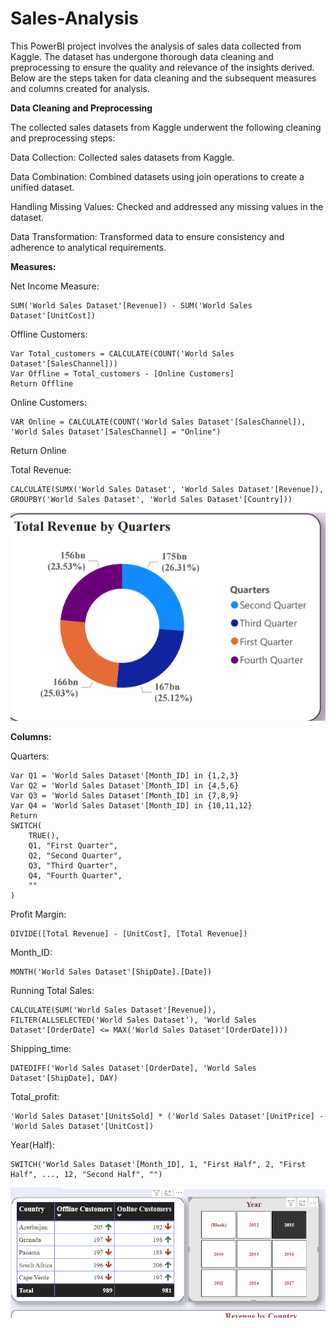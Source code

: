 # Sales-Analysis

This PowerBI project involves the analysis of sales data collected from Kaggle. The dataset has undergone thorough data cleaning and preprocessing to ensure the quality and relevance of the insights derived. Below are the steps taken for data cleaning and the subsequent measures and columns created for analysis.

**Data Cleaning and Preprocessing**

The collected sales datasets from Kaggle underwent the following cleaning and preprocessing steps:

Data Collection:
 Collected sales datasets from Kaggle.

Data Combination:
 Combined datasets using join operations to create a unified dataset.

Handling Missing Values: Checked and addressed any missing values in the dataset.

Data Transformation: Transformed data to ensure consistency and adherence to analytical requirements.


**Measures:**

Net Income Measure:

    SUM('World Sales Dataset'[Revenue]) - SUM('World Sales Dataset'[UnitCost])

Offline Customers:

    Var Total_customers = CALCULATE(COUNT('World Sales Dataset'[SalesChannel]))
    Var Offline = Total_customers - [Online Customers]
    Return Offline

Online Customers:

    VAR Online = CALCULATE(COUNT('World Sales Dataset'[SalesChannel]), 'World Sales Dataset'[SalesChannel] = "Online")
Return Online


Total Revenue:

    CALCULATE(SUMX('World Sales Dataset', 'World Sales Dataset'[Revenue]), GROUPBY('World Sales Dataset', 'World Sales Dataset'[Country]))
    

![Visualization 1](Total-revenue.PNG) 




**Columns:**

Quarters:

    Var Q1 = 'World Sales Dataset'[Month_ID] in {1,2,3}  
    Var Q2 = 'World Sales Dataset'[Month_ID] in {4,5,6}  
    Var Q3 = 'World Sales Dataset'[Month_ID] in {7,8,9}  
    Var Q4 = 'World Sales Dataset'[Month_ID] in {10,11,12}  
    Return                                                          
    SWITCH(
        TRUE(),
        Q1, "First Quarter", 
        Q2, "Second Quarter", 
        Q3, "Third Quarter", 
        Q4, "Fourth Quarter", 
        ""
    )

Profit Margin:

    DIVIDE([Total Revenue] - [UnitCost], [Total Revenue])

Month_ID:

    MONTH('World Sales Dataset'[ShipDate].[Date])

Running Total Sales:
 
    CALCULATE(SUM('World Sales Dataset'[Revenue]), FILTER(ALLSELECTED('World Sales Dataset'), 'World Sales Dataset'[OrderDate] <= MAX('World Sales Dataset'[OrderDate])))

Shipping_time:

    DATEDIFF('World Sales Dataset'[OrderDate], 'World Sales Dataset'[ShipDate], DAY)

Total_profit:

    'World Sales Dataset'[UnitsSold] * ('World Sales Dataset'[UnitPrice] - 'World Sales Dataset'[UnitCost])

Year(Half):

    SWITCH('World Sales Dataset'[Month_ID], 1, "First Half", 2, "First Half", ..., 12, "Second Half", "")      

    



   ![Visualization 2](yearly-analysis.PNG) 

    




